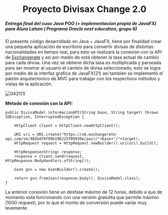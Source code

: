 # **<center>Proyecto Divisax Change 2.0</center>**
##### *Entrega final del cuso Java POO (+ implementacion propia de JavaFX) para Alura Latam ( Programa Oracle next education, grupo 6)*

El presente código desarrollado en Java + JavaFX, tiene por finalidad crear una pequeña aplicación de escritorio para convertir divisas de distintas nacionalidades en tiempo real, para esto se realizará la conexión con la API de  [Exchangerate](https://www.exchangerate-api.com/docs/overview "Link API") y asi por medio de está obtener la tasa actual de cambio para cada divisa. Una vez se obtiene dicha tasa es multiplicada y parseada para ser mostrar al usuario el cambio de divisa seleccionado, esto se logra por medio de la interfaz grafica de JavaFX(21) así también se implementó el patrón arquitectonico de MVC para trabajar con los respectivos métodos y vistas de la aplicación.

![0421(1)](https://github.com/DonYosef/DivisaxChange2.0/assets/103342394/35231f9b-f6c1-4bb8-894f-9818df09ec77)

**Método de conexión con la API:**

    public DivisaModel informacionAPI(String base, String target) throws IOException, InterruptedException {
    
        HttpClient client = HttpClient.newHttpClient();

        URI uri = URI.create("https://v6.exchangerate-api.com/v6/482bd76f99b196223709930e/pair/"+base+"/"+target);
        HttpRequest request = HttpRequest.newBuilder().uri(uri).build();

        HttpResponse<String> response;
        response = client.send(request, HttpResponse.BodyHandlers.ofString());

        Gson gsn = new GsonBuilder().create();

        return gsn.fromJson(response.body(), DivisaModel.class);
    }

La anterior conexión tiene un desfase máximo de 12 horas, debido a que de momento está funcionando con una versión gratutita que permite máximo (1000 request), por lo que el monto de conversión puede variar muy levemente.
